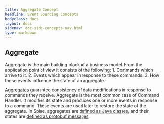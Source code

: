 ```yaml
---
title: Aggregate Concept
headline: Event Sourcing Concepts
bodyclass: docs
layout: docs
sidenav: doc-side-concepts-nav.html
type: markdown
---
```

<h2 class="top">Aggregate</h2> 
Aggregate is the main building block of a business model. 
From the application point of view it consists of the following:
1. Commands which arrive to it. 
2. Events which appear in response to these commands. 
3. How these events influence the state of an aggregate.

[Aggregates](http://martinfowler.com/bliki/DDD_Aggregate.html) guarantee consistency of data modifications in response to commands they receive. Aggregate is the most common case of Command Handler. It modifies its state and produces one or more events in response to a command. These events are used later to restore the state of the aggregate.
In Spine, aggregates are [defined as Java classes](/java/aggregate.md), and their states are [defined as protobuf messages](/biz-model/aggregate-states.md).